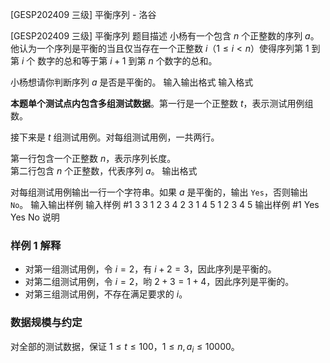 



[GESP202409 三级] 平衡序列 - 洛谷














[GESP202409 三级] 平衡序列
题目描述
小杨有一个包含 $n$ 个正整数的序列 $a$。他认为一个序列是平衡的当且仅当存在一个正整数 $i$（$1 \leq i < n$）使得序列第 $1$ 到第 $i$ 个 数字的总和等于第 $i + 1$ 到第 $n$ 个数字的总和。

小杨想请你判断序列 $a$ 是否是平衡的。
输入输出格式
输入格式

**本题单个测试点内包含多组测试数据**。第一行是一个正整数 $t$，表示测试用例组数。

接下来是 $t$ 组测试用例。对每组测试用例，一共两行。

第一行包含一个正整数 $n$，表示序列长度。  
第二行包含 $n$ 个正整数，代表序列 $a$。
输出格式

对每组测试用例输出一行一个字符串。如果 $a$ 是平衡的，输出 $\texttt{Yes}$，否则输出 $\texttt{No}$。
输入输出样例
输入样例 #1
3
3
1 2 3
4
2 3 1 4
5
1 2 3 4 5
输出样例 #1
Yes
Yes
No
说明
### 样例 1 解释

- 对第一组测试用例，令 $i = 2$，有 $i + 2 = 3$，因此序列是平衡的。
- 对第二组测试用例，令 $i = 2$，哟 $2 + 3 = 1 + 4$，因此序列是平衡的。
- 对第三组测试用例，不存在满足要求的 $i$。

### 数据规模与约定

对全部的测试数据，保证 $1 \leq t \leq 100$，$1 \leq n, a_i \leq 10000$。






